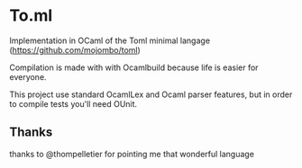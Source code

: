 To.ml
=====

Implementation in OCaml of the Toml minimal langage (https://github.com/mojombo/toml)

Compilation is made with with Ocamlbuild because life is easier for everyone.

This project use standard OcamlLex and Ocaml parser features, but in order to
compile tests you'll need OUnit.

Thanks
------
thanks to @thompelletier for pointing me that wonderful language
